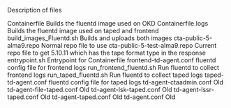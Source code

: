 Description of files


Containerfile                   Builds the fluentd image used on OKD
Containerfile.logs              Builds the fluentd image used on taped and frontend
build_images_Fluentd.sh         Builds and uploads both images
cta-public-5-alma9.repo         Normal repo file to use
cta-public-5-test-alma9.repo    Current repo file to get 5.10.11 which has the tape format type in the response
entrypoint.sh                   Entrypoint for Containerfile
frontend-td-agent.conf          fluentd config file for frontend logs
run_frontend_fluentd.sh         Run fluentd to collect frontend logs
run_taped_fluentd.sh            Run fluentd to collect taped logs
taped-td-agent.conf             fluentd config file for taped logs
td-agent-ctaadmin.conf          Old
td-agent-file-taped.conf        Old
td-agent-lsk-taped.conf         Old
td-agent-lssr-taped.conf        Old
td-agent-taped.conf             Old
td-agent.conf                   Old
